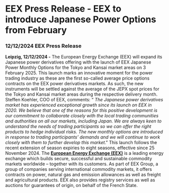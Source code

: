 # EEX Press Release - EEX to introduce Japanese Power Options from February
###  12/12/2024  EEX Press Release 
**Leipzig, 12/12/2024 -** The European Energy Exchange (EEX) will expand its Japanese power derivatives offering with the launch of EEX Japanese Power Monthly Options for the Tokyo and Kansai market areas on 3 February 2025. This launch marks an innovative moment for the power trading industry as these are the first so-called average price options contracts on the EEX power derivatives markets. As such, the new instruments will be settled against the average of the JEPX spot prices for the Tokyo and Kansai market areas during the respective delivery month. 
Steffen Koehler, COO of EEX, comments: “ _The Japanese power derivatives market has experienced exceptional growth since its launch on EEX in 2020. We believe that one of the reasons for this positive development is our commitment to collaborate closely with the local trading communities and authorities on all our markets, including Japan. We are always keen to understand the needs of trading participants so we can offer the right products to hedge individual risks. The new monthly options are introduced in response to trading participants’ demands and we will continue to work closely with them to further develop this market_.”
This launch follows the recent extension of season expiries to eight seasons, effective since 25 November 2024.
The **[European Energy Exchange (EEX)](https://www.eex.com/en/)** is a leading energy exchange which builds secure, successful and sustainable commodity markets worldwide – together with its customers. As part of EEX Group, a group of companies serving international commodity markets, it offers contracts on power, natural gas and emission allowances as well as freight and agricultural products. EEX also provides registry services as well as auctions for guarantees of origin, on behalf of the French State.
